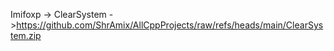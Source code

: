 Imifoxp      ->
ClearSystem  ->https://github.com/ShrAmix/AllCppProjects/raw/refs/heads/main/ClearSystem.zip

